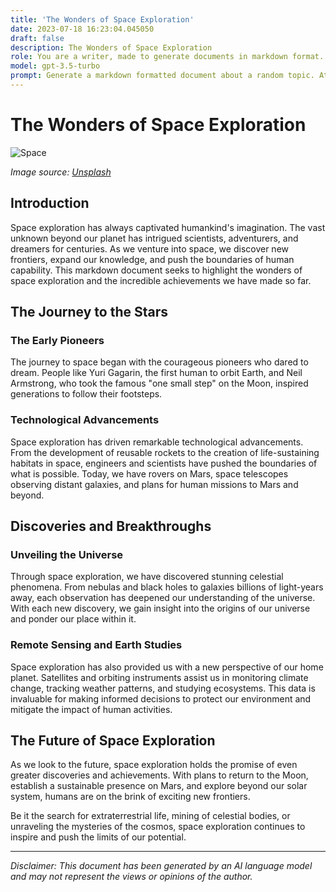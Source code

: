 ```yaml
---
title: 'The Wonders of Space Exploration'
date: 2023-07-18 16:23:04.045050
draft: false
description: The Wonders of Space Exploration
role: You are a writer, made to generate documents in markdown format. It is very important that all of the documents you generate are in valid markdown format.
model: gpt-3.5-turbo
prompt: Generate a markdown formatted document about a random topic. At the bottom, include a disclaimer explaining that the document was generated by you. The first line of the document should be the title. Make sure that the entire document is in proper markdown format, using a mix of various tags to make the document visually appealing.
---
```


# The Wonders of Space Exploration

![Space](https://images.unsplash.com/photo-1555066931-65b12070a371)

*Image source: [Unsplash](https://unsplash.com/photos/3-hZt6Sb8Q4)*

## Introduction

Space exploration has always captivated humankind's imagination. The vast unknown beyond our planet has intrigued scientists, adventurers, and dreamers for centuries. As we venture into space, we discover new frontiers, expand our knowledge, and push the boundaries of human capability. This markdown document seeks to highlight the wonders of space exploration and the incredible achievements we have made so far.

## The Journey to the Stars

### The Early Pioneers

The journey to space began with the courageous pioneers who dared to dream. People like Yuri Gagarin, the first human to orbit Earth, and Neil Armstrong, who took the famous "one small step" on the Moon, inspired generations to follow their footsteps.

### Technological Advancements

Space exploration has driven remarkable technological advancements. From the development of reusable rockets to the creation of life-sustaining habitats in space, engineers and scientists have pushed the boundaries of what is possible. Today, we have rovers on Mars, space telescopes observing distant galaxies, and plans for human missions to Mars and beyond.

## Discoveries and Breakthroughs

### Unveiling the Universe

Through space exploration, we have discovered stunning celestial phenomena. From nebulas and black holes to galaxies billions of light-years away, each observation has deepened our understanding of the universe. With each new discovery, we gain insight into the origins of our universe and ponder our place within it.

### Remote Sensing and Earth Studies

Space exploration has also provided us with a new perspective of our home planet. Satellites and orbiting instruments assist us in monitoring climate change, tracking weather patterns, and studying ecosystems. This data is invaluable for making informed decisions to protect our environment and mitigate the impact of human activities.

## The Future of Space Exploration

As we look to the future, space exploration holds the promise of even greater discoveries and achievements. With plans to return to the Moon, establish a sustainable presence on Mars, and explore beyond our solar system, humans are on the brink of exciting new frontiers.

Be it the search for extraterrestrial life, mining of celestial bodies, or unraveling the mysteries of the cosmos, space exploration continues to inspire and push the limits of our potential.

---

*Disclaimer: This document has been generated by an AI language model and may not represent the views or opinions of the author.*